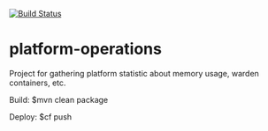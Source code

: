 [![Build Status](https://travis-ci.org/trustedanalytics/platform-operations.svg?branch=master)](https://travis-ci.org/trustedanalytics/platform-operations)

# platform-operations
Project for gathering platform statistic about memory usage, warden containers, etc.

Build:
$mvn clean package

Deploy:
$cf push
